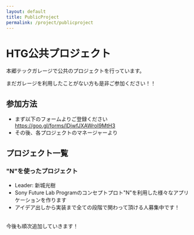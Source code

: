 ```yaml
---
layout: default
title: PublicProject
permalink: /project/publicproject
---
```


# HTG公共プロジェクト
本郷テックガレージで公共のプロジェクトを行っています。

まだガレージを利用したことがない方も是非ご参加ください！！

## 参加方法
- まず以下のフォームよりご登録ください
  https://goo.gl/forms/lDjwfJXAWroI9MtH3
- その後、各プロジェクトのマネージャーより

## プロジェクト一覧
### "N"を使ったプロジェクト
- Leader: 新城光樹
- Sony Future Lab Programのコンセプトプロト"N"を利用した様々なアプリケーションを作ります
- アイデア出しから実装まで全ての段階で関わって頂ける人募集中です！

<br>
今後も順次追加していきます！
